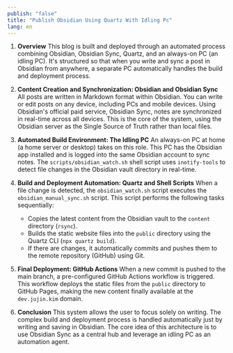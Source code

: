 ```yaml
---
publish: "false"
title: "Publish Obsidian Using Quartz With Idling Pc"
lang: en
---
```


1.  **Overview**
    This blog is built and deployed through an automated process combining Obsidian, Obsidian Sync, Quartz, and an always-on PC (an idling PC). It's structured so that when you write and sync a post in Obsidian from anywhere, a separate PC automatically handles the build and deployment process.

2.  **Content Creation and Synchronization: Obsidian and Obsidian Sync**
    All posts are written in Markdown format within Obsidian. You can write or edit posts on any device, including PCs and mobile devices. Using Obsidian's official paid service, Obsidian Sync, notes are synchronized in real-time across all devices. This is the core of the system, using the Obsidian server as the Single Source of Truth rather than local files.

3.  **Automated Build Environment: The Idling PC**
    An always-on PC at home (a home server or desktop) takes on this role. This PC has the Obsidian app installed and is logged into the same Obsidian account to sync notes. The `scripts/obsidian_watch.sh` shell script uses `inotify-tools` to detect file changes in the Obsidian vault directory in real-time.

4.  **Build and Deployment Automation: Quartz and Shell Scripts**
    When a file change is detected, the `obsidian_watch.sh` script executes the `obsidian_manual_sync.sh` script. This script performs the following tasks sequentially:
    - Copies the latest content from the Obsidian vault to the `content` directory (`rsync`).
    - Builds the static website files into the `public` directory using the Quartz CLI (`npx quartz build`).
    - If there are changes, it automatically commits and pushes them to the remote repository (GitHub) using Git.

5.  **Final Deployment: GitHub Actions**
    When a new commit is pushed to the main branch, a pre-configured GitHub Actions workflow is triggered. This workflow deploys the static files from the `public` directory to GitHub Pages, making the new content finally available at the `dev.jujin.kim` domain.

6.  **Conclusion**
    This system allows the user to focus solely on writing. The complex build and deployment process is handled automatically just by writing and saving in Obsidian. The core idea of this architecture is to use Obsidian Sync as a central hub and leverage an idling PC as an automation agent.
